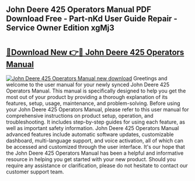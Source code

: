 ## John Deere 425 Operators Manual PDF Download Free - Part-nKd User Guide Repair - Service Owner Edition xgMj3

# <h2><a href="http://bc85792.oget.top/?id=John+Deere+425+Operators+Manual">🔗Download New 👉🔴 John Deere 425 Operators Manual</a></h2>

[![John Deere 425 Operators Manual new download](https://i.imgur.com/5g1atiW.png)](http://bc85792.oget.top/?id=John+Deere+425+Operators+Manual)
Greetings and welcome to the user manual for your newly synced John Deere 425 Operators Manual. This manual is specifically designed to help you get the most out of your product by providing a thorough explanation of its features, setup, usage, maintenance, and problem-solving. Before using your John Deere 425 Operators Manual, please refer to this user manual for comprehensive instructions on product setup, operation, and troubleshooting. It includes step-by-step guides for using each feature, as well as important safety information. John Deere 425 Operators Manual advanced features include automatic software updates, customizable dashboard, multi-language support, and voice activation, all of which can be accessed and customized through the user interface. It's our hope that the John Deere 425 Operators Manual has been a helpful and informative resource in helping you get started with your new product. Should you require any assistance or clarification, please do not hesitate to contact our customer support team.
